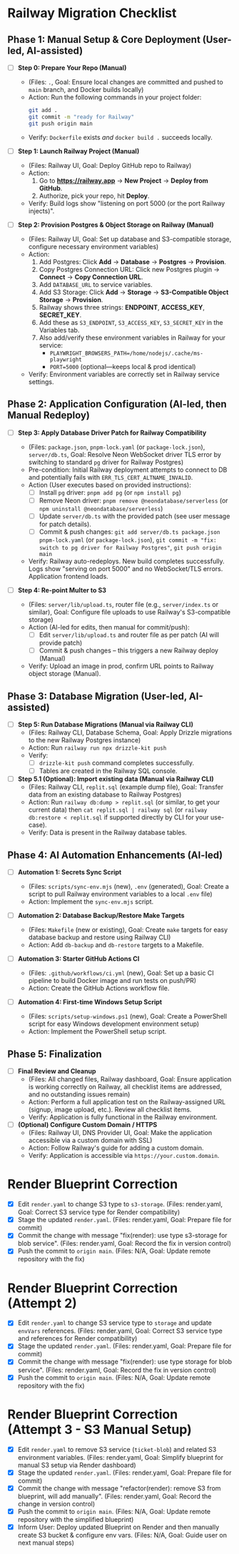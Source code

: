 # Railway Migration Checklist <!-- Plan Approved -->

## Phase 1: Manual Setup & Core Deployment (User-led, AI-assisted)

- [ ] **Step 0: Prepare Your Repo (Manual)**
    - (Files: `.`, Goal: Ensure local changes are committed and pushed to `main` branch, and Docker builds locally)
    - Action: Run the following commands in your project folder:
        ```bash
        git add .
        git commit -m "ready for Railway"
        git push origin main
        ```
    - Verify: `Dockerfile` exists *and* `docker build .` succeeds locally.

- [ ] **Step 1: Launch Railway Project (Manual)**
    - (Files: Railway UI, Goal: Deploy GitHub repo to Railway)
    - Action:
        1. Go to **https://railway.app** → **New Project** → **Deploy from GitHub**.
        2. Authorize, pick your repo, hit **Deploy**.
    - Verify: Build logs show "listening on port 5000 (or the port Railway injects)".

- [ ] **Step 2: Provision Postgres & Object Storage on Railway (Manual)**
    - (Files: Railway UI, Goal: Set up database and S3-compatible storage, configure necessary environment variables)
    - Action:
        1. Add Postgres: Click **Add** → **Database** → **Postgres** → **Provision**.
        2. Copy Postgres Connection URL: Click new Postgres plugin → **Connect** → **Copy Connection URL**.
        3. Add `DATABASE_URL` to service variables.
        4. Add S3 Storage: Click **Add** → **Storage** → **S3-Compatible Object Storage** → **Provision**.
        5. Railway shows three strings: **ENDPOINT**, **ACCESS_KEY**, **SECRET_KEY**.
        6. Add these as `S3_ENDPOINT`, `S3_ACCESS_KEY`, `S3_SECRET_KEY` in the Variables tab.
        7. Also add/verify these environment variables in Railway for your service:
            - `PLAYWRIGHT_BROWSERS_PATH=/home/nodejs/.cache/ms-playwright`
            - `PORT=5000` (optional—keeps local & prod identical)
    - Verify: Environment variables are correctly set in Railway service settings.

## Phase 2: Application Configuration (AI-led, then Manual Redeploy)

- [ ] **Step 3: Apply Database Driver Patch for Railway Compatibility**
    - (Files: `package.json`, `pnpm-lock.yaml` (or `package-lock.json`), `server/db.ts`, Goal: Resolve Neon WebSocket driver TLS error by switching to standard `pg` driver for Railway Postgres)
    - Pre-condition: Initial Railway deployment attempts to connect to DB and potentially fails with `ERR_TLS_CERT_ALTNAME_INVALID`.
    - Action (User executes based on provided instructions):
        - [ ] Install `pg` driver: `pnpm add pg` (or `npm install pg`)
        - [ ] Remove Neon driver: `pnpm remove @neondatabase/serverless` (or `npm uninstall @neondatabase/serverless`)
        - [ ] Update `server/db.ts` with the provided patch (see user message for patch details).
        - [ ] Commit & push changes: `git add server/db.ts package.json pnpm-lock.yaml` (or `package-lock.json`), `git commit -m "fix: switch to pg driver for Railway Postgres"`, `git push origin main`
    - Verify: Railway auto-redeploys. New build completes successfully. Logs show "serving on port 5000" and no WebSocket/TLS errors. Application frontend loads.

- [ ] **Step 4: Re-point Multer to S3**
    - (Files: `server/lib/upload.ts`, router file (e.g., `server/index.ts` or similar), Goal: Configure file uploads to use Railway's S3-compatible storage)
    - Action (AI-led for edits, then manual for commit/push):
        - [ ] Edit `server/lib/upload.ts` and router file as per patch (AI will provide patch)
        - [ ] Commit & push changes – this triggers a new Railway deploy (Manual)
    - Verify: Upload an image in prod, confirm URL points to Railway object storage (Manual).

## Phase 3: Database Migration (User-led, AI-assisted)

- [ ] **Step 5: Run Database Migrations (Manual via Railway CLI)**
    - (Files: Railway CLI, Database Schema, Goal: Apply Drizzle migrations to the new Railway Postgres instance)
    - Action: Run `railway run npx drizzle-kit push`
    - Verify:
        - [ ] `drizzle-kit push` command completes successfully.
        - [ ] Tables are created in the Railway SQL console.
- [ ] **Step 5.1 (Optional): Import existing data (Manual via Railway CLI)**
    - (Files: Railway CLI, `replit.sql` (example dump file), Goal: Transfer data from an existing database to Railway Postgres)
    - Action: Run `railway db:dump > replit.sql` (or similar, to get your current data) then `cat replit.sql | railway sql` (or `railway db:restore < replit.sql` if supported directly by CLI for your use-case).
    - Verify: Data is present in the Railway database tables.

## Phase 4: AI Automation Enhancements (AI-led)

- [ ] **Automation 1: Secrets Sync Script**
    - (Files: `scripts/sync-env.mjs` (new), `.env` (generated), Goal: Create a script to pull Railway environment variables to a local `.env` file)
    - Action: Implement the `sync-env.mjs` script.

- [ ] **Automation 2: Database Backup/Restore Make Targets**
    - (Files: `Makefile` (new or existing), Goal: Create `make` targets for easy database backup and restore using Railway CLI)
    - Action: Add `db-backup` and `db-restore` targets to a Makefile.

- [ ] **Automation 3: Starter GitHub Actions CI**
    - (Files: `.github/workflows/ci.yml` (new), Goal: Set up a basic CI pipeline to build Docker image and run tests on push/PR)
    - Action: Create the GitHub Actions workflow file.

- [ ] **Automation 4: First-time Windows Setup Script**
    - (Files: `scripts/setup-windows.ps1` (new), Goal: Create a PowerShell script for easy Windows development environment setup)
    - Action: Implement the PowerShell setup script.

## Phase 5: Finalization

- [ ] **Final Review and Cleanup**
    - (Files: All changed files, Railway dashboard, Goal: Ensure application is working correctly on Railway, all checklist items are addressed, and no outstanding issues remain)
    - Action: Perform a full application test on the Railway-assigned URL (signup, image upload, etc.). Review all checklist items.
    - Verify: Application is fully functional in the Railway environment.
- [ ] **(Optional) Configure Custom Domain / HTTPS**
    - (Files: Railway UI, DNS Provider UI, Goal: Make the application accessible via a custom domain with SSL)
    - Action: Follow Railway's guide for adding a custom domain.
    - Verify: Application is accessible via `https://your.custom.domain`.

# Render Blueprint Correction
- [x] Edit `render.yaml` to change S3 type to `s3-storage`. (Files: render.yaml, Goal: Correct S3 service type for Render compatibility)
- [x] Stage the updated `render.yaml`. (Files: render.yaml, Goal: Prepare file for commit)
- [x] Commit the change with message "fix(render): use type s3-storage for blob service". (Files: render.yaml, Goal: Record the fix in version control)
- [x] Push the commit to `origin main`. (Files: N/A, Goal: Update remote repository with the fix)

# Render Blueprint Correction (Attempt 2)
- [x] Edit `render.yaml` to change S3 service type to `storage` and update `envVars` references. (Files: render.yaml, Goal: Correct S3 service type and references for Render compatibility)
- [x] Stage the updated `render.yaml`. (Files: render.yaml, Goal: Prepare file for commit)
- [x] Commit the change with message "fix(render): use type storage for blob service". (Files: render.yaml, Goal: Record the fix in version control)
- [x] Push the commit to `origin main`. (Files: N/A, Goal: Update remote repository with the fix)

# Render Blueprint Correction (Attempt 3 - S3 Manual Setup)
- [x] Edit `render.yaml` to remove S3 service (`ticket-blob`) and related S3 environment variables. (Files: render.yaml, Goal: Simplify blueprint for manual S3 setup via Render dashboard)
- [x] Stage the updated `render.yaml`. (Files: render.yaml, Goal: Prepare file for commit)
- [x] Commit the change with message "refactor(render): remove S3 from blueprint, will add manually". (Files: render.yaml, Goal: Record the change in version control)
- [x] Push the commit to `origin main`. (Files: N/A, Goal: Update remote repository with the simplified blueprint)
- [x] Inform User: Deploy updated Blueprint on Render and then manually create S3 bucket & configure env vars. (Files: N/A, Goal: Guide user on next manual steps) 